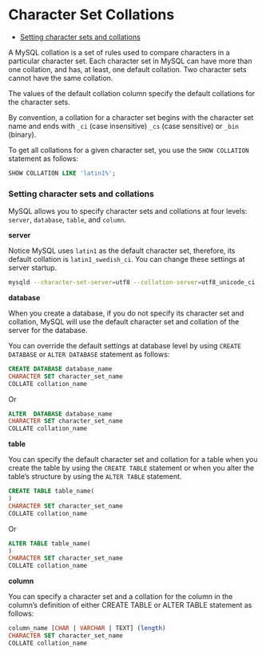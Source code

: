 # Character Set Collations

* [Setting character sets and collations](#setting-character-sets-and-collations)

A MySQL collation is a set of rules used to compare characters in a particular character set. Each character set in MySQL can have more than one collation, and has, at least, one default collation. Two character sets cannot have the same collation.

The values of the default collation column specify the default collations for the character sets.

By convention, a collation for a character set begins with the character set name and ends with `_ci` (case insensitive) `_cs` (case sensitive) or `_bin` (binary).

To get all collations for a given character set, you use the `SHOW COLLATION` statement as follows:
```sql
SHOW COLLATION LIKE 'latin1%';
```

### Setting character sets and collations
MySQL allows you to specify character sets and collations at four levels: `server`, `database`, `table`, and `column`.

**server**

Notice MySQL uses `latin1` as the default character set, therefore, its default collation is `latin1_swedish_ci`. You can change these settings at server startup.
```bash
mysqld --character-set-server=utf8 --collation-server=utf8_unicode_ci
```

**database**

When you create a database, if you do not specify its character set and collation, MySQL will use the default character set and collation of the server for the database.

You can override the default settings at database level by using `CREATE DATABASE` or `ALTER DATABASE` statement as follows:
```sql
CREATE DATABASE database_name
CHARACTER SET character_set_name
COLLATE collation_name
```
Or
```sql
ALTER  DATABASE database_name
CHARACTER SET character_set_name
COLLATE collation_name
```
**table**

You can specify the default character set and collation for a table when you create the table by using the `CREATE TABLE` statement or when you alter the table’s structure by using the `ALTER TABLE` statement.
```sql
CREATE TABLE table_name(
)
CHARACTER SET character_set_name
COLLATE collation_name
```
Or
```sql
ALTER TABLE table_name(
)
CHARACTER SET character_set_name
COLLATE collation_name
```

**column**

You can specify a character set and a collation for the column in the column’s definition of either CREATE TABLE or ALTER TABLE  statement as follows:
```sql
column_name [CHAR | VARCHAR | TEXT] (length)
CHARACTER SET character_set_name
COLLATE collation_name
```
